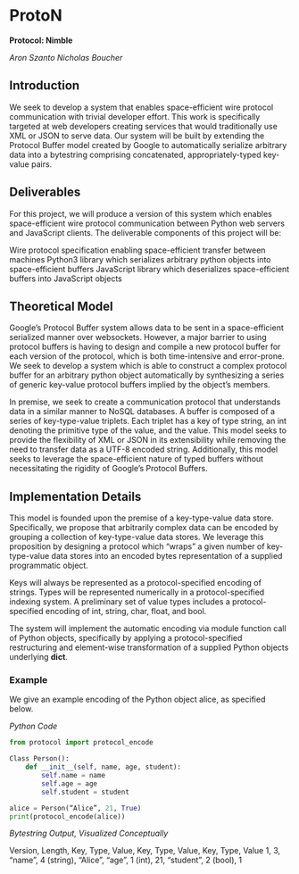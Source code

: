 # ProtoN
**Protocol: Nimble**

*Aron Szanto		Nicholas Boucher*

## Introduction
We seek to develop a system that enables space-efficient wire protocol communication with trivial developer effort. This work is specifically targeted at web developers creating services that would traditionally use XML or JSON to serve data. Our system will be built by extending the Protocol Buffer model created by Google to automatically serialize arbitrary data into a bytestring comprising concatenated, appropriately-typed key-value pairs.

## Deliverables
For this project, we will produce a version of this system which enables space-efficient wire protocol communication between Python web servers and JavaScript clients. The deliverable components of this project will be:

Wire protocol specification enabling space-efficient transfer between machines
Python3 library which serializes arbitrary python objects into space-efficient buffers
JavaScript library which deserializes space-efficient buffers into JavaScript objects

## Theoretical Model
Google’s Protocol Buffer system allows data to be sent in a space-efficient serialized manner over websockets. However, a major barrier to using protocol buffers is having to design and compile a new protocol buffer for each version of the protocol, which is both time-intensive and error-prone. We seek to develop a system which is able to construct a complex protocol buffer for an arbitrary python object automatically by synthesizing a series of generic key-value protocol buffers implied by the object’s members.

In premise, we seek to create a communication protocol that understands data in a similar manner to NoSQL databases. A buffer is composed of a series of key-type-value triplets. Each triplet has a key of type string, an int denoting the primitive type of the value, and the value. This model seeks to provide the flexibility of XML or JSON in its extensibility while removing the need to transfer data as a UTF-8 encoded string. Additionally, this model seeks to leverage the space-efficient nature of typed buffers without necessitating the rigidity of Google’s Protocol Buffers.

## Implementation Details
This model is founded upon the premise of a key-type-value data store. Specifically, we propose that arbitrarily complex data can be encoded by grouping a collection of key-type-value data stores. We leverage this proposition by designing a protocol which “wraps” a given number of key-type-value data stores into an encoded bytes representation of a supplied programmatic object.

Keys will always be represented as a protocol-specified encoding of strings. Types will be represented numerically in a protocol-specified indexing system. A preliminary set of value types includes a protocol-specified encoding of int, string, char, float, and bool.

The system will implement the automatic encoding via module function call of Python objects, specifically by applying a protocol-specified restructuring and element-wise transformation of a supplied Python objects underlying __dict__.

### Example
We give an example encoding of the Python object alice, as specified below.

*Python Code*
```python
from protocol import protocol_encode

Class Person():
	def __init__(self, name, age, student):
		self.name = name
		self.age = age
		self.student = student

alice = Person(“Alice”, 21, True)
print(protocol_encode(alice))
```

*Bytestring Output, Visualized Conceptually*


Version, Length, Key, Type, Value, Key, Type, Value, Key, Type, Value
1, 3, “name”, 4 (string), “Alice”, “age”, 1 (int), 21, “student”, 2 (bool), 1
